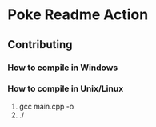 # Poke Readme Action

## Contributing

### How to compile in Windows

### How to compile in Unix/Linux
1. gcc main.cpp -o <executable-name>
2. ./<executable>